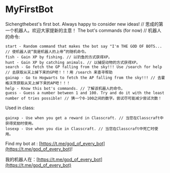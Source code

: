 # MyFirstBot

Sichengthebest's first bot. Always happy to consider new ideas! // 思成的第一个机器人。欢迎大家提新的主意！
The bot's commands (for now) // 机器人的命令:
```
start - Random command that makes the bot say "I'm THE GOD OF BOTS... // 使机器人说“我是机器人的上帝”的随机命令。
fish - Gain XP by fishing. // 以钓鱼的方式获得XP。
hunt - Gain XP by catching animals. // 以捕捉动物的方式获得XP。
search - Go fetch the GP falling from the sky!!! Use /search for help // 去获取从天上掉下来的GP吧！！！用 /search 来查寻帮助
gainap - Go to Hogwarts to fetch the AP falling from the sky!!! // 去霍格沃茨获取从天上掉下来的AP吧！！！
help - Know this bot's commands. // 了解该机器人的命令。
guess - Guess a number between 1 and 100. Try and do it with the least number of tries possible! // 猜一个0-100之间的数字。尝试尽可能减少尝试次数！
```

Used in class:
```
gainxp - Use when you get a reward in Classcraft. // 当您在Classcraft中获得奖励时使用。
losexp - Use when you die in Classcraft. // 当您在Classcraft中死亡时使用。
```

Find my bot at : [https://t.me/god_of_every_bot](https://t.me/god_of_every_bot)!

我的机器人在：[https://t.me/god_of_every_bot](https://t.me/god_of_every_bot)
